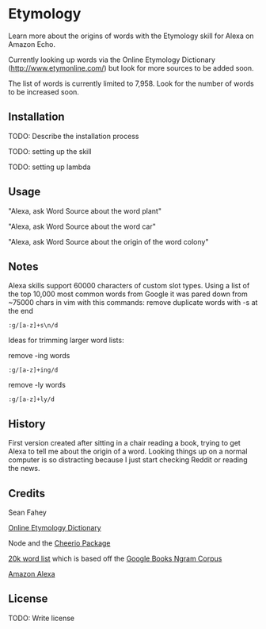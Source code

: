 # Etymology

Learn more about the origins of words with the Etymology skill for Alexa on Amazon Echo.

Currently looking up words via the Online Etymology Dictionary (http://www.etymonline.com/) but look for more sources to be added soon.

The list of words is currently limited to 7,958. Look for the number of words to be increased soon.

## Installation

TODO: Describe the installation process

TODO: setting up the skill

TODO: setting up lambda

## Usage

"Alexa, ask Word Source about the word plant"

"Alexa, ask Word Source about the word car"

"Alexa, ask Word Source about the origin of the word colony"

## Notes

Alexa skills support 60000 characters of custom slot types. Using a list of the top 10,000 most common words from Google it was pared down from ~75000 chars in vim with this commands:
remove duplicate words with -s at the end

`:g/[a-z]+s\n/d`

Ideas for trimming larger word lists:

remove -ing words

`:g/[a-z]+ing/d`

remove -ly words

`:g/[a-z]+ly/d`

## History

First version created after sitting in a chair reading a book, trying to get Alexa to tell me about the origin of a word. Looking things up on a normal computer is so distracting because I just start checking Reddit or reading the news.

## Credits

Sean Fahey

[Online Etymology Dictionary](http://www.etymonline.com/)

Node and the [Cheerio Package](https://www.npmjs.com/package/cheerio)

[20k word list](https://github.com/first20hours/google-10000-english) which is based off the [Google Books Ngram Corpus](https://storage.googleapis.com/books/ngrams/books/datasetsv2.html)

[Amazon Alexa](https://developer.amazon.com/public/solutions/alexa)

## License

TODO: Write license